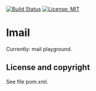 [![Build Status](https://travis-ci.org/gv2011/util.svg?branch=master)](https://travis-ci.org/gv2011/util)
[![License: MIT](https://img.shields.io/badge/License-MIT-green.svg)](https://opensource.org/licenses/MIT)

# lmail

Currently: mail playground.

## License and copyright

See file pom.xml.
